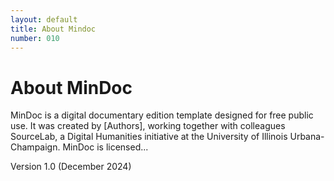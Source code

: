 ```yaml
---
layout: default
title: About Mindoc
number: 010
---
```


# About MinDoc

MinDoc is a digital documentary edition template designed for free public use. It was created by [Authors], working together with colleagues SourceLab, a Digital Humanities initiative at the University of Illinois Urbana-Champaign.  MinDoc is licensed... 

Version 1.0 (December 2024)

